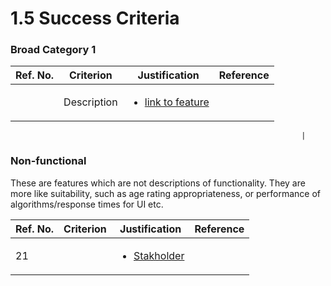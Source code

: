 # 1.5 Success Criteria

### Broad Category 1

| Ref. No. | Criterion   | Justification                                                                        | Reference |
| -------- | ----------- | ------------------------------------------------------------------------------------ | --------- |
|          | Description | <ul><li><a href="features-of-the-proposed-solution.md">link to feature</a></li></ul> |           |

```
                                                                 |
```

### Non-functional

These are features which are not descriptions of functionality. They are more like suitability, such as age rating appropriateness, or performance of algorithms/response times for UI etc.

| Ref. No. | Criterion | Justification                                                  | Reference |
| -------- | --------- | -------------------------------------------------------------- | --------- |
| 21       |           | <ul><li><a href="1.2-stakeholders.md">Stakholder</a></li></ul> |           |
